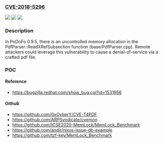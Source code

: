 ### [CVE-2018-5296](https://cve.mitre.org/cgi-bin/cvename.cgi?name=CVE-2018-5296)
![](https://img.shields.io/static/v1?label=Product&message=n%2Fa&color=blue)
![](https://img.shields.io/static/v1?label=Version&message=n%2Fa&color=blue)
![](https://img.shields.io/static/v1?label=Vulnerability&message=n%2Fa&color=brighgreen)

### Description

In PoDoFo 0.9.5, there is an uncontrolled memory allocation in the PdfParser::ReadXRefSubsection function (base/PdfParser.cpp). Remote attackers could leverage this vulnerability to cause a denial-of-service via a crafted pdf file.

### POC

#### Reference
- https://bugzilla.redhat.com/show_bug.cgi?id=1531956

#### Github
- https://github.com/0xCyberY/CVE-T4PDF
- https://github.com/ARPSyndicate/cvemon
- https://github.com/ICSE2020-MemLock/MemLock_Benchmark
- https://github.com/andir/nixos-issue-db-example
- https://github.com/tzf-key/MemLock_Benchmark

